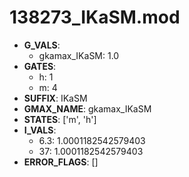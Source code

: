 # 138273_IKaSM.mod

- **G_VALS**:
  - gkamax_IKaSM: 1.0
- **GATES**:
  - h: 1
  - m: 4
- **SUFFIX**: IKaSM
- **GMAX_NAME**: gkamax_IKaSM
- **STATES**: ['m', 'h']
- **I_VALS**:
  - 6.3: 1.0001182542579403
  - 37: 1.0001182542579403
- **ERROR_FLAGS**: []
